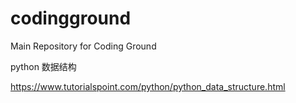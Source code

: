 # codingground
Main Repository for Coding Ground

python 数据结构

https://www.tutorialspoint.com/python/python_data_structure.html
